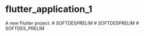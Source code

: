 # flutter_application_1

A new Flutter project.
#   S O F T D E S _ P R E L I M  
 #   S O F T D E S _ P R E L I M  
 #   S O F T D E S _ P R E L I M  
 